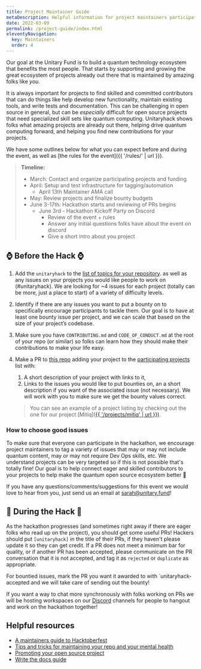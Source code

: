 ```yaml
---
title: Project Maintainer Guide
metaDescription: Helpful information for project maintainers participating in unitaryhack
date: 2022-03-09
permalink: /project-guide/index.html
eleventyNavigation:
  key: Maintainers
  order: 4
---
```


<!-- ### Unitary Fund invites OSS project maintainers and owners to participate in unitaryhack, one of the largest quantum open source hackathons! -->

Our goal at the Unitary Fund is to build a quantum technology ecosystem that benefits the most people.
That starts by supporting and growing the great ecosystem of projects already out there that is maintained by amazing folks like _you_.

It is always important for projects to find skilled and committed contributors that can do things like help develop new functionality, maintain existing tools, and write tests and documentation. This can be challenging in open source in general, but can be _especially_ difficult for open source projects that need specialized skill sets like quantum computing. Unitaryhack shows folks what amazing projects are already out there, helping drive quantum computing forward, and helping you find new contributions for your projects.

We have some outlines below for what you can expect before and during the event, as well as [the rules for the event]({{ '/rules/' | url }}).

> **Timeline:**
>
> - March: Contact and organize participating projects and funding
> - April: Setup and test infrastructure for tagging/automation
>   - April 13th Maintainer AMA call
> - May: Review projects and finalize bounty budgets
> - June 3-17th: Hackathon starts and reviewing of PRs begins
>   - June 3rd - Hackathon Kickoff Party on Discord
>     - Review of the event + rules
>     - Answer any initial questions folks have about the event on discord
>     - Give a short intro about you project

## ⌚ Before the Hack ⌚

1. Add the `unitaryhack` to the [list of topics for your repository](https://docs.github.com/en/repositories/managing-your-repositorys-settings-and-features/customizing-your-repository/classifying-your-repository-with-topics#adding-topics-to-your-repository). as well as any issues on your projects you would like people to work on (#unitaryhack). We are looking for ~4 issues for each project (totally can be more, just a place to start) of a variety of difficulty levels.
2. Identify if there are any issues you want to put a bounty on to specifically encourage participants to tackle them. Our goal is to have at least one bounty issue per project, and we can scale that based on the size of your project’s codebase.
3. Make sure you have  `CONTRIBUTING.md` and `CODE_OF_CONDUCT.md` at the root of your repo (or similar) so folks can learn how they should make their contributions to make your life easy.
4. Make a PR to [this repo](https://github.com/unitaryfund/unitaryhack) adding your project to the [participating projects](./participating-projects.md) list with:
   1. A short description of your project with links to it,
   2. Links to the issues you would like to put bounties on, an a short description if you want of the associated issue (not necessary). We will work with you to make sure we get the bounty values correct.

    > You can see an example of a project listing by checking out the one for our project [Mitiq]([{{ '/projects/mitiq' | url }})](https://github.com/unitaryfund/unitaryhackdev/blob/main/projects/mitiq.md).

### How to choose good issues

To make sure that everyone can participate in the hackathon, we encourage project maintainers to tag a variety of issues that may or may not include quantum content, may or may not require Dev Ops skills, etc. We understand projects can be very targeted so if this is not possible that's totally fine! Our goal is to help connect eager and skilled contributors to your projects to help make the quantum open source ecosystem better 💖

If you have any questions/comments/suggestions for this event we would love to hear from you, just send us an email at [sarah@unitary.fund](mailto:sarah@unitary.fund?subject=[GitHub]%20Source%20Han%20Sans)!

## 🔨 During the Hack 🔨

As the hackathon progresses (and sometimes right away if there are eager folks who read up on the project), you should get some useful PRs!
Hackers should put `[unitaryhack]` in the title of their PRs, if they haven't please update it so they can get credit.
If a PR does not meet a minimum bar for quality, or if another PR has been accepted, please communicate on the PR conversation that it is not accepted, and tag it as `rejected` or `duplicate` as appropriate.

For bountied issues, mark the PR you want it awarded to with `unitaryhack-accepted and we will take care of sending out the bounty!

If you want a way to chat more synchronously with folks working on PRs we will be hosting workspaces on our [Discord](http://discord.unitary.fund/) channels for people to hangout and work on the hackathon together!

## Helpful resources

- [A maintainers guide to Hacktoberfest](https://medium.com/gitcoin/a-maintainers-guide-to-hacktoberfest-21405c8ff09f)
- [Tips and tricks for maintaining your repo and your mental health](https://www.twilio.com/blog/how-to-hacktoberfest-tips-and-tricks-for-maintaining-your-repo-and-your-mental-health)
- [Promoting your open source project](https://github.com/zenika-open-source/promote-open-source-project/blob/master/README.md)
- [Write the docs guide](https://www.writethedocs.org/guide/)
